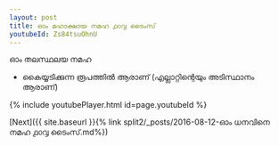 ```yaml
---
layout: post
title: ഓം മഹാക്ഷായ നമഹ ൧൦൮ ടൈംസ്
youtubeId: Zs84tsuOhnU
---
```

 
 
 ഓം തലസ്ഥലയ നമഹ 
 
 -  കൈയ്യടിക്കുന്ന രൂപത്തിൽ ആരാണ് (എല്ലാറ്റിന്റെയും അടിസ്ഥാനം ആരാണ്) 
 
  
 
  
 
 
 
 
 
 


{% include youtubePlayer.html id=page.youtubeId %}
 
[Next]({{ site.baseurl }}{% link  split2/_posts/2016-08-12-ഓം ധനവിനെ നമഹ ൧൦൮ ടൈംസ്.md%})
 
